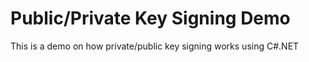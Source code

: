 # Public/Private Key Signing Demo

This is a demo on how private/public key signing works using C#.NET
